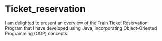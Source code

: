 # Ticket_reservation
I am delighted to present an overview of the Train Ticket Reservation Program that I have developed using Java, incorporating Object-Oriented Programming (OOP) concepts.
